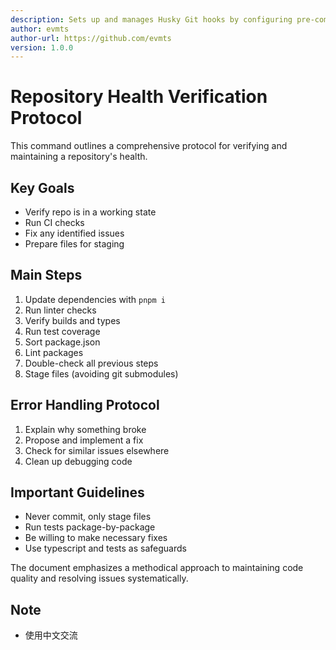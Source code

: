 ```yaml
---
description: Sets up and manages Husky Git hooks by configuring pre-commit hooks, establishing commit message standards, integrating with linting tools, and ensuring code quality on commits.
author: evmts
author-url: https://github.com/evmts
version: 1.0.0
---
```


# Repository Health Verification Protocol

This command outlines a comprehensive protocol for verifying and maintaining a repository's health.

## Key Goals
- Verify repo is in a working state
- Run CI checks
- Fix any identified issues
- Prepare files for staging

## Main Steps
1. Update dependencies with `pnpm i`
2. Run linter checks
3. Verify builds and types
4. Run test coverage
5. Sort package.json
6. Lint packages
7. Double-check all previous steps
8. Stage files (avoiding git submodules)

## Error Handling Protocol
1. Explain why something broke
2. Propose and implement a fix
3. Check for similar issues elsewhere
4. Clean up debugging code

## Important Guidelines
- Never commit, only stage files
- Run tests package-by-package
- Be willing to make necessary fixes
- Use typescript and tests as safeguards

The document emphasizes a methodical approach to maintaining code quality and resolving issues systematically.
## Note
- 使用中文交流

